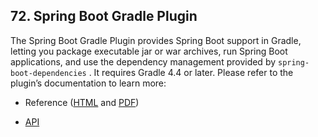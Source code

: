## 72. Spring Boot Gradle Plugin

The Spring Boot Gradle Plugin provides Spring Boot support in Gradle, letting you package executable jar or war archives, run Spring Boot applications, and use the dependency management provided by  `spring-boot-dependencies` . It requires Gradle 4.4 or later. Please refer to the plugin’s documentation to learn more:

- Reference ([HTML](https://docs.spring.io/spring-boot/docs/2.1.0.RELEASE/gradle-plugin/reference/html) and [PDF](https://docs.spring.io/spring-boot/docs/2.1.0.RELEASE/gradle-plugin/reference/pdf/spring-boot-gradle-plugin-reference.pdf))

- [API](https://docs.spring.io/spring-boot/docs/2.1.0.RELEASE/gradle-plugin/api)

